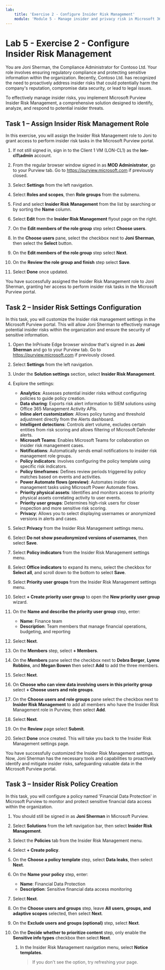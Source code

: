 ```yaml
---
lab:
    title: 'Exercise 2 - Configure Insider Risk Management'
    module: 'Module 5 - Manage insider and privacy risk in Microsoft 365'
---
```


# Lab 5 - Exercise 2 - Configure Insider Risk Management

You are Joni Sherman, the Compliance Administrator for Contoso Ltd. Your role involves ensuring regulatory compliance and protecting sensitive information within the organization. Recently, Contoso Ltd. has recognized the need to proactively address insider risks that could potentially harm the company's reputation, compromise data security, or lead to legal issues.

To effectively manage insider risks, you implement Microsoft Purview Insider Risk Management, a comprehensive solution designed to identify, analyze, and respond to potential insider threats.

## Task 1 – Assign Insider Risk Management Role

In this exercise, you will assign the Insider Risk Management role to Joni to grant access to perform insider risk tasks in the Microsoft Purview portal.

<!--
1. Sign in to the Client 1 VM (LON-CL1) as the **lon-cl1\admin** account.

1. In Microsoft Edge, navigate to **https://purview.microsoft.com** and sign in to the Microsoft Purview portal as MOD Administrator, **admin@WWLxZZZZZZ.onmicrosoft.com** (where ZZZZZZ is your unique tenant ID provided by your lab hosting provider). Admin’s password should be provided by your lab hosting provider.
-->

1. If not still signed in, sign in to the Client 1 VM (LON-CL1) as the **lon-cl1\admin** account.

1. From the regular browser window signed in as **MOD Administrator**, go to your Purview tab. Go to https://purview.microsoft.com if previously closed.

1. Select **Settings** from the left navigation.

1. Select **Roles and scopes**, then **Role groups** from the submenu.

1. Find and select **Insider Risk Management** from the list by searching or by sorting the **Name** column.

1. Select **Edit** from the **Insider Risk Management** flyout page on the right.

1. On the **Edit members of the role group** step select **Choose users**.

1. In the **Choose users** pane, select the checkbox next to **Joni Sherman**, then select the **Select** button.

1. On the **Edit members of the role group** step select **Next**.

1. On the **Review the role group and finish** step select **Save**.

1. Select **Done** once updated.

<!--
1. Sign out of the **MOD Administrator** account and close all browser windows.
-->

You have successfully assigned the Insider Risk Management role to Joni Sherman, granting her access to perform insider risk tasks in the Microsoft Purview portal.

## Task 2 – Insider Risk Settings Configuration

In this task, you will customize the Insider risk management settings in the Microsoft Purview portal. This will allow Joni Sherman to effectively manage potential insider risks within the organization and ensure the security of sensitive information.

<!--
1. In **Microsoft Edge**, navigate to **https://purview.microsoft.com** and sign in to the Microsoft Purview portal as JoniS@WWLxZZZZZZ.onmicrosoft.com (where ZZZZZZ is your unique tenant ID provided by your lab hosting provider).
-->

1. Open the InPrivate Edge browser window that's signed in as **Joni Sherman** and go to your Purview tab. Go to https://purview.microsoft.com if previously closed.

1. Select **Settings** from the left navigation.

1. Under the **Solution settings** section, select **Insider Risk Management**.

1. Explore the settings:

    - **Analytics**: Assesses potential insider risks without configuring policies to guide policy creation.
    - **Data sharing**: Exports risk alert information to SIEM solutions using Office 365 Management Activity APIs.
    - **Inline alert customization**: Allows policy tuning and threshold adjustment directly from the Alerts dashboard.
    - **Intelligent detections**: Controls alert volume, excludes certain entities from risk scoring and allows filtering of Microsoft Defender alerts.
    - **Microsoft Teams**: Enables Microsoft Teams for collaboration on insider risk management cases.
    - **Notifications**: Automatically sends email notifications to insider risk management role groups.
    - **Policy indicators**: Involves configuring the policy template using specific risk indicators.
    - **Policy timeframes**: Defines review periods triggered by policy matches based on events and activities.
    - **Power Automate flows (preview)**: Automates insider risk management tasks using Microsoft Power Automate flows.
    - **Priority physical assets**: Identifies and monitors access to priority physical assets correlating activity to user events.
    - **Priority user groups**: Determines high-risk users for closer inspection and more sensitive risk scoring.
    - **Privacy**: Allows you to select displaying usernames or anonymized versions in alerts and cases.

1. Select **Privacy** from the Insider Risk Management settings menu.

1. Select **Do not show pseudonymized versions of usernames**, then select **Save**.

1. Select **Policy indicators** from the Insider Risk Management settings menu.

1. Select **Office indicators** to expand its menu, select the checkbox for **Select all**, and scroll down to the bottom to select **Save**.

1. Select **Priority user groups** from the Insider Risk Management settings menu.

1. Select **+ Create priority user group** to open the **New priority user group** wizard.

1. On the **Name and describe the priority user group** step, enter:

    - **Name**: Finance team
    - **Description**: Team members that manage financial operations, budgeting, and reporting

1. Select **Next**.

1. On the **Members** step, select **+ Members**.

1. On the **Members** pane select the checkbox next to **Debra Berger**, **Lynne Robbins**, and **Megan Bowen** then select **Add** to add the three members.

1. Select **Next**.

1. On **Choose who can view data involving users in this priority group** select **+ Choose users and role groups**.

1. On the **Choose users and role groups** pane select the checkbox next to **Insider Risk Management** to add all members who have the Insider Risk Management role in Purview, then select **Add**.

1. Select **Next**.

1. On the **Review** page select **Submit**.

1. Select **Done** once created. This will take you back to the Insider Risk Management settings page.

You have successfully customized the Insider Risk Management settings. Now, Joni Sherman has the necessary tools and capabilities to proactively identify and mitigate insider risks, safeguarding valuable data in the Microsoft Purview portal.

## Task 3 – Insider Risk Policy Creation

In this task, you will configure a policy named 'Financial Data Protection' in Microsoft Purview to monitor and protect sensitive financial data access within the organization.

1. You should still be signed in as **Joni Sherman** in Microsoft Purview.

1. Select **Solutions** from the left navigation bar, then select **Insider Risk Management**.

1. Select the **Policies** tab from the Insider Risk Management menu.

1. Select **+ Create policy**.

1. On the **Choose a policy template** step, select **Data leaks**, then select **Next**.

1. On the **Name your policy** step, enter:

    - **Name**: Financial Data Protection
    - **Description**: Sensitive financial data access monitoring

1. Select **Next**.

1. On the **Choose users and groups** step, leave **All users, groups, and adaptive scopes** selected, then select **Next**.

1. On the **Exclude users and groups (optional)** step, select **Next**.

1. On the **Decide whether to prioritize content** step, only enable the **Sensitive info types** checkbox then select **Next**.

    <!-- Insert screenshot >

1. On the **Sensitive info types to prioritize** step, select **+ Add or edit sensitive info type**.

1. Search for _bank_ and press **Enter**. Select the checkbox next to **U.S. Bank Account Number** and **International Banking Account Number (IBAN)**. 

1. Search for _credit_ and press **Enter**. Select the checkbox next to **Credit Card Number**, then select **Add**.

1. Verify the three sensitive info types have been added and select **Next**.

1. On the **Decide whether to score only activity with priority content** step, leave **Get alerts for all activity** selected, then select **Next**.

1. On the **Choose triggering event for this policy** step, select **User performs an exfiltration activity**.

1. Under **Select which activities will trigger this policy**, only select and enable the following:

   - **Downloading content from SharePoint**
   - **Sending email with attachments to recipients outside the organization**
   - **Sharing SharePoint files with people outside the organization**
   - **Download from Microsoft 365 location the exfiltrate**

    >**Note**: If you are unable to select policy triggers, you may have a tip to Turn on indicators. If this option is available, select **Turn on indicators**. On the **Choose indicators to turn on** pop up, click the check box next to **Select all** for **Office indicators** then select **Save**.

    <!-- Insert screenshot >

1. Select **Next**.

1. On the **Choose thresholds for triggering events** step, select **Apply built-in thresholds**, then select **Next**.

1. On the **Indicators** step, select **Physical access indicators**, then deselect **Physical access after termination or failed access to sensitive asset** if selected, then select **Next**.

1. On the **Detection options** step, ensure that **Select all** is selected for the following sections:

    - **Sequence detection**
    - **Cumulative exfiltration detection**
    - **Risk score boosters** 
    
1. Select **Next**.

1. On the **Choose threshold type for indicators** step, select **Apply thresholds provided by Microsoft**, then select **Next**.

1. On the **Review settings and finish** step, select **Submit**.

1. Select **Done** once created.

    >**Note:** As noted on this page, it may take up to 24 hours before policy matches will start showing up in the Alerts tab.

You have successfully created the 'Financial Data Protection' policy, which will help detect and prevent unauthorized access to sensitive financial information. Keep in mind that it may take up to 24 hours for policy matches to appear in the Alerts tab.

## Task 4 – Create a Notice template

In this task, you will create a notice template in Microsoft Purview's Insider Risk Management, which allows you to automatically send email messages to users when a case is generated for risk activities, serving as reminders or providing information for compliance training.

<!--
1. You should still be signed in as Joni in Microsoft Purview in Insider risk management.
-->

1. In the Insider Risk Management navigation menu, select **Notice templates**.

    >If you don't see the option, try refreshing your page.

    <!-- Insert screenshot >

1. Select **Create notice template**.

1. Fill out the necessary information with the following:

    - **Template name**: Data Leak Policy Alert
    - **Send from**: Joni Sherman
    - **Subject**: Potential Data Leak Detected
    - **Message body**:

        ````html
        <!DOCTYPE html>
        <html>
        <body>
        <h2>Alert: Potential Data Leak Detected</h2>
        <p>We detected a potential data leak associated with your account. As part of our Insider Risk Management policy, we are required to investigate any suspicious activity related to data breaches.</p>
        <p>Please review your recent actions, report any unusual behavior, and refer to the Contoso User Code of Conduct training at <a href='https://contoso.com'>https://contoso.com</a> for more information.</p>
        <p>Thank you for your cooperation,</p>
        <p><em>Human Resources</em></p>
        </body>
        </html>
        ````

1. Select **Create**.

You have successfully created the **Data Leak Policy Alert** notice template, enabling automated notifications to be sent to users when potential data leaks are detected, reinforcing security measures and promoting adherence to the Contoso User Code of Conduct.
